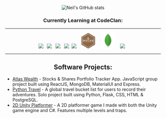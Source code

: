 <div align="center">
  
![Neil's GitHub stats](https://github-readme-stats.vercel.app/api?username=Neil-Burgoyne&show_icons=true&theme=radical)
  
</div>

<div align="center">
  
### Currently Learning at CodeClan:
<hr>
<img src="https://cdn.jsdelivr.net/gh/devicons/devicon/icons/python/python-original-wordmark.svg" height=50px/> &nbsp;
<img src="https://cdn.jsdelivr.net/gh/devicons/devicon/icons/css3/css3-original-wordmark.svg" height=50px/> &nbsp;
<img src="https://cdn.jsdelivr.net/gh/devicons/devicon/icons/html5/html5-original-wordmark.svg" height=50px /> &nbsp;
<img src="https://cdn.jsdelivr.net/gh/devicons/devicon/icons/javascript/javascript-original.svg" height=50px/>&nbsp;
<img src="https://cdn.jsdelivr.net/gh/devicons/devicon/icons/react/react-original-wordmark.svg" height=50px/>&nbsp;
<img hspace="5" height="50px" src="https://github.com/devicons/devicon/blob/v2.15.1/icons/mocha/mocha-plain.svg">
<img hspace="5" height="50px" src="https://github.com/devicons/devicon/blob/v2.15.1/icons/mongodb/mongodb-original.svg">
<img hspace="5" height="50px" src="https://cdn.jsdelivr.net/npm/devicons@1.8.0/!SVG/java.svg" height=50px/>&nbsp;
<hr>
</div>

<div align="center">

## Software Projects:

</div>

- [Atlas Wealth](https://github.com/Neil-Burgoyne/Shares-Portfolio-Application) - Stocks & Shares Portfolio Tracker App. JavaScript group project built using ReactJS, MongoDB, MaterialUI and Express.
- [Python Travel](https://github.com/Neil-Burgoyne/Python-Project) - A global travel bucket list for users to record their adventures. Solo project built using Python, Flask, CSS, HTML & PostgreSQL.
- [2D Unity Platformer](https://github.com/Neil-Burgoyne/2D-Unity-Game) - A 2D platformer game I made with both the Unity game engine and C#. Features multiple levels and traps.
